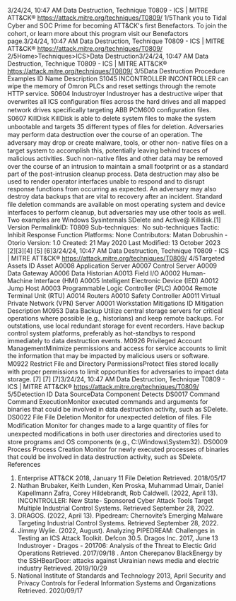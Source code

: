 3/24/24, 10:47 AM Data Destruction, Technique T0809 - ICS | MITRE ATT&CK®
https://attack.mitre.org/techniques/T0809/ 1/5Thank you to Tidal Cyber and SOC Prime for becoming ATT&CK's ﬁrst Benefactors. To join the cohort, or learn more about this program visit our
Benefactors page.3/24/24, 10:47 AM Data Destruction, Technique T0809 - ICS | MITRE ATT&CK®
https://attack.mitre.org/techniques/T0809/ 2/5Home>Techniques>ICS>Data Destruction3/24/24, 10:47 AM Data Destruction, Technique T0809 - ICS | MITRE ATT&CK®
https://attack.mitre.org/techniques/T0809/ 3/5Data Destruction
Procedure Examples
ID Name Description
S1045 INCONTROLLER INCONTROLLER can wipe the memory of Omron PLCs and reset settings through the remote HTTP service.
S0604 Industroyer Industroyer has a destructive wiper that overwrites all ICS conﬁguration ﬁles across the hard drives and all
mapped network drives speciﬁcally targeting ABB PCM600 conﬁguration ﬁles. 
S0607 KillDisk KillDisk is able to delete system ﬁles to make the system unbootable and targets 35 different types of ﬁles
for deletion. Adversaries may perform data destruction over the course of an operation. The adversary may drop or create malware, tools, or other non-
native ﬁles on a target system to accomplish this, potentially leaving behind traces of malicious activities. Such non-native ﬁles and other
data may be removed over the course of an intrusion to maintain a small footprint or as a standard part of the post-intrusion cleanup
process. 
Data destruction may also be used to render operator interfaces unable to respond and to disrupt response functions from occurring as
expected. An adversary may also destroy data backups that are vital to recovery after an incident.
Standard ﬁle deletion commands are available on most operating system and device interfaces to perform cleanup, but adversaries may use
other tools as well. Two examples are Windows Sysinternals SDelete and Active@ Killdisk.[1]
Version PermalinkID: T0809
Sub-techniques:  No sub-techniques
 
Tactic: Inhibit Response Function
 
Platforms: None
Contributors: Matan Dobrushin - Otorio
Version: 1.0
Created: 21 May 2020
Last Modiﬁed: 13 October 2023
[2][3][4]
[5]
[6]3/24/24, 10:47 AM Data Destruction, Technique T0809 - ICS | MITRE ATT&CK®
https://attack.mitre.org/techniques/T0809/ 4/5Targeted Assets
ID Asset
A0008 Application Server
A0007 Control Server
A0009 Data Gateway
A0006 Data Historian
A0013 Field I/O
A0002 Human-Machine Interface (HMI)
A0005 Intelligent Electronic Device (IED)
A0012 Jump Host
A0003 Programmable Logic Controller (PLC)
A0004 Remote Terminal Unit (RTU)
A0014 Routers
A0010 Safety Controller
A0011 Virtual Private Network (VPN) Server
A0001 Workstation
Mitigations
ID Mitigation Description
M0953 Data Backup Utilize central storage servers for critical operations where possible (e.g., historians) and keep remote
backups. For outstations, use local redundant storage for event recorders. Have backup control
system platforms, preferably as hot-standbys to respond immediately to data destruction events. 
M0926 Privileged Account
ManagementMinimize permissions and access for service accounts to limit the information that may be impacted
by malicious users or software. 
M0922 Restrict File and
Directory
PermissionsProtect ﬁles stored locally with proper permissions to limit opportunities for adversaries to impact
data storage. [7]
[7]
[7]3/24/24, 10:47 AM Data Destruction, Technique T0809 - ICS | MITRE ATT&CK®
https://attack.mitre.org/techniques/T0809/ 5/5Detection
ID Data SourceData Component Detects
DS0017 Command Command
ExecutionMonitor executed commands and arguments for binaries that could be involved in data
destruction activity, such as SDelete.
DS0022 File File Deletion Monitor for unexpected deletion of ﬁles.
File Modiﬁcation Monitor for changes made to a large quantity of ﬁles for unexpected modiﬁcations in both
user directories and directories used to store programs and OS components (e.g.,
C:\Windows\System32).
DS0009 Process Process Creation Monitor for newly executed processes of binaries that could be involved in data destruction
activity, such as SDelete.
References
1. Enterprise ATT&CK 2018, January 11 File Deletion Retrieved.
2018/05/17
2. Nathan Brubaker, Keith Lunden, Ken Proska, Muhammad
Umair, Daniel Kapellmann Zafra, Corey Hildebrandt, Rob
Caldwell. (2022, April 13). INCONTROLLER: New State-
Sponsored Cyber Attack Tools Target Multiple Industrial
Control Systems. Retrieved September 28, 2022.
3. DRAGOS. (2022, April 13). Pipedream: Chernovite’s Emerging
Malware Targeting Industrial Control Systems. Retrieved
September 28, 2022.
4. Jimmy Wylie. (2022, August). Analyzing PIPEDREAM:
Challenges in Testing an ICS Attack Toolkit. Defcon 30.5. Dragos Inc. 2017, June 13 Industroyer - Dragos - 201706:
Analysis of the Threat to Electic Grid Operations Retrieved.
2017/09/18
 . Anton Cherepanov BlackEnergy by the SSHBearDoor: attacks
against Ukrainian news media and electric industry Retrieved.
2019/10/29
7. National Institute of Standards and Technology 2013, April
Security and Privacy Controls for Federal Information Systems
and Organizations Retrieved. 2020/09/17